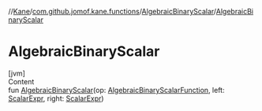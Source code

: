 //[Kane](../../index.md)/[com.github.jomof.kane.functions](../index.md)/[AlgebraicBinaryScalar](index.md)/[AlgebraicBinaryScalar](-algebraic-binary-scalar.md)



# AlgebraicBinaryScalar  
[jvm]  
Content  
fun [AlgebraicBinaryScalar](-algebraic-binary-scalar.md)(op: [AlgebraicBinaryScalarFunction](../-algebraic-binary-scalar-function/index.md), left: [ScalarExpr](../../com.github.jomof.kane/-scalar-expr/index.md), right: [ScalarExpr](../../com.github.jomof.kane/-scalar-expr/index.md))  



